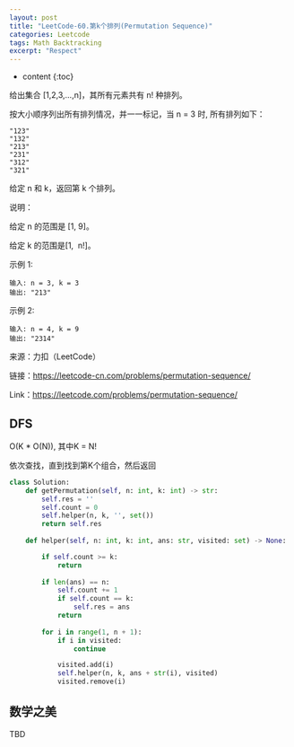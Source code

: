```yaml
---
layout: post
title: "LeetCode-60.第k个排列(Permutation Sequence)"
categories: Leetcode
tags: Math Backtracking
excerpt: "Respect"
---
```


* content
{:toc}

给出集合 [1,2,3,…,n]，其所有元素共有 n! 种排列。

按大小顺序列出所有排列情况，并一一标记，当 n = 3 时, 所有排列如下：

```
"123"
"132"
"213"
"231"
"312"
"321"
```

给定 n 和 k，返回第 k 个排列。

说明：

给定 n 的范围是 [1, 9]。

给定 k 的范围是[1,  n!]。

示例 1:

```
输入: n = 3, k = 3
输出: "213"
```

示例 2:

```
输入: n = 4, k = 9
输出: "2314"
```

来源：力扣（LeetCode）

链接：https://leetcode-cn.com/problems/permutation-sequence/

Link：https://leetcode.com/problems/permutation-sequence/

## DFS

O(K * O(N)), 其中K = N!

依次查找，直到找到第K个组合，然后返回

```python
class Solution:
    def getPermutation(self, n: int, k: int) -> str:
        self.res = ''
        self.count = 0
        self.helper(n, k, '', set())
        return self.res
        
    def helper(self, n: int, k: int, ans: str, visited: set) -> None:

        if self.count >= k:
            return
        
        if len(ans) == n:
            self.count += 1
            if self.count == k:
                self.res = ans
            return
        
        for i in range(1, n + 1):
            if i in visited:
                continue

            visited.add(i)
            self.helper(n, k, ans + str(i), visited)
            visited.remove(i)
```

## 数学之美

TBD
